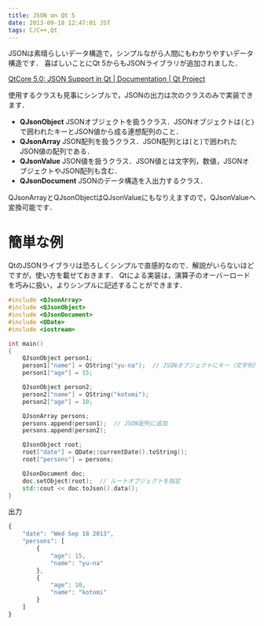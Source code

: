 ```yaml
---
title: JSON on Qt 5
date: 2013-09-18 12:47:01 JST
tags: C/C++,Qt
---
```


JSONは素晴らしいデータ構造で，シンプルながら人間にもわかりやすいデータ構造です．
喜ばしいことにQt 5からもJSONライブラリが追加されました．

[QtCore 5.0: JSON Support in Qt | Documentation | Qt Project](http://qt-project.org/doc/qt-5.0/qtcore/json.html)

使用するクラスも見事にシンプルで，JSONの出力は次のクラスのみで実装できます．

- **QJsonObject** JSONオブジェクトを扱うクラス．JSONオブジェクトは`{`と`}`で囲われたキーとJSON値から成る連想配列のこと．
- **QJsonArray** JSON配列を扱うクラス．JSON配列とは`[`と`]`で囲われたJSON値の配列である．
- **QJsonValue** JSON値を扱うクラス．JSON値とは文字列，数値，JSONオブジェクトやJSON配列も含む．
- **QJsonDocument** JSONのデータ構造を入出力するクラス．

QJsonArrayとQJsonObjectはQJsonValueにもなりえますので，QJsonValueへ変換可能です．

# 簡単な例

QtのJSONライブラリは恐ろしくシンプルで直感的なので．解説がいらないほどですが，使い方を載せておきます．
Qtによる実装は，演算子のオーバーロードを巧みに扱い，よりシンプルに記述することができます．

```cpp
#include <QJsonArray>
#include <QJsonObject>
#include <QJsonDocument>
#include <QDate>
#include <iostream>

int main()
{
    QJsonObject person1;
    person1["name"] = QString("yu-na");  // JSONオブジェクトにキー（文字列）と値を追加
    person1["age"] = 15;

    QJsonObject person2;
    person2["name"] = QString("kotomi");
    person2["age"] = 10;

    QJsonArray persons;
    persons.append(person1);  // JSON配列に追加
    persons.append(person2);

    QJsonObject root;
    root["date"] = QDate::currentDate().toString();
    root["persons"] = persons;

    QJsonDocument doc;
    doc.setObject(root);  // ルートオブジェクトを指定
    std::cout << doc.toJson().data();
}
```

出力

```javascript
{
    "date": "Wed Sep 18 2013",
    "persons": [
        {
            "age": 15,
            "name": "yu-na"
        },
        {
            "age": 10,
            "name": "kotomi"
        }
    ]
}
```

